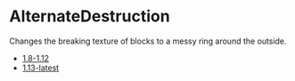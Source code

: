 # AlternateDestruction
Changes the breaking texture of blocks to a messy ring around the outside.

- [1.8-1.12](https://github.com/ComplianceTweaks/AlternateDestruction/tree/1.8-1.12)
- [1.13-latest](https://github.com/ComplianceTweaks/AlternateDestruction/tree/1.13-latest)
